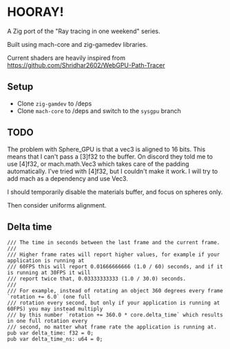 # HOORAY!

A Zig port of the "Ray tracing in one weekend" series.

Built using mach-core and zig-gamedev libraries.

Current shaders are heavily inspired from https://github.com/Shridhar2602/WebGPU-Path-Tracer

## Setup
- Clone `zig-gamdev` to /deps
- Clone `mach-core` to /deps and switch to the `sysgpu` branch


## TODO
The problem with Sphere_GPU is that a vec3<f32> is aligned
to 16 bits. This means that I can't pass a [3]f32 to the
buffer.
On discord they told me to use [4]f32, or mach.math.Vec3
which takes care of the padding automatically.
I've tried with [4]f32, but I couldn't make it work.
I will try to add mach as a dependency and use Vec3.

I should temporarily disable the materials buffer, and focus on spheres only.

Then consider uniforms alignment.

## Delta time
```zig
/// The time in seconds between the last frame and the current frame.
///
/// Higher frame rates will report higher values, for example if your application is running at
/// 60FPS this will report 0.01666666666 (1.0 / 60) seconds, and if it is running at 30FPS it will
/// report twice that, 0.03333333333 (1.0 / 30.0) seconds.
///
/// For example, instead of rotating an object 360 degrees every frame `rotation += 6.0` (one full
/// rotation every second, but only if your application is running at 60FPS) you may instead multiply
/// by this number `rotation += 360.0 * core.delta_time` which results in one full rotation every
/// second, no matter what frame rate the application is running at.
pub var delta_time: f32 = 0;
pub var delta_time_ns: u64 = 0;
```
